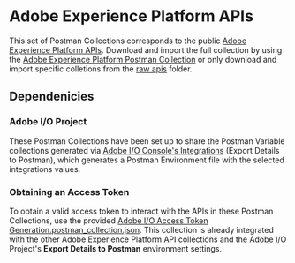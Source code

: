 # Adobe Experience Platform APIs

This set of Postman Collections corresponds to the public [Adobe Experience Platform APIs](https://www.adobe.io/apis/experienceplatform/home/api-reference.html). Download and import the full collection by using the [Adobe Experience Platform Postman Collection](Adobe%20Experience%20Platform.postman_collection.json) or only download and import specific colletions from the [raw apis](/raw-apis) folder.


## Dependenicies

### Adobe I/O Project
These Postman Collections have been set up to share the Postman Variable collections generated via [Adobe I/O Console's Integrations](https://console.adobe.io/integrations) (Export Details to Postman), which generates a Postman Environment file with the selected integrations values.

### Obtaining an Access Token

To obtain a valid access token to interact with the APIs in these Postman Collections, use the provided [Adobe I/O Access Token Generation.postman_collection.json](../ims). This collection is already integrated with the other Adobe Experience Platform API collections and the Adobe I/O Project's __Export Details to Postman__ environment settings.

